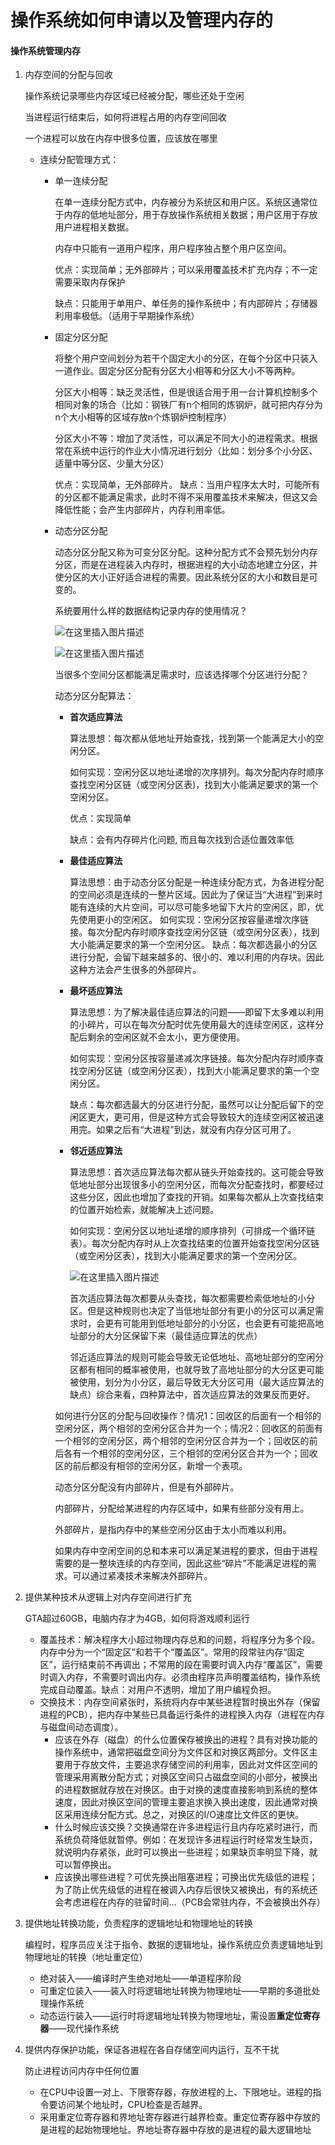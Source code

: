 # 操作系统如何申请以及管理内存的

#### 操作系统管理内存

1. 内存空间的分配与回收

   操作系统记录哪些内存区域已经被分配，哪些还处于空闲

   当进程运行结束后，如何将进程占用的内存空间回收

   一个进程可以放在内存中很多位置，应该放在哪里

   - 连续分配管理方式：

     - 单一连续分配

       在单一连续分配方式中，内存被分为系统区和用户区。系统区通常位于内存的低地址部分，用于存放操作系统相关数据；用户区用于存放用户进程相关数据。

       内存中只能有一道用户程序，用户程序独占整个用户区空间。

       优点：实现简单；无外部碎片；可以采用覆盖技术扩充内存；不一定需要采取内存保护

       缺点：只能用于单用户、单任务的操作系统中；有内部碎片；存储器利用率极低。（适用于早期操作系统）

     - 固定分区分配

       将整个用户空间划分为若干个固定大小的分区，在每个分区中只装入一道作业。固定分区分配有分区大小相等和分区大小不等两种。

       分区大小相等：缺乏灵活性，但是很适合用于用一台计算机控制多个相同对象的场合（比如：钢铁厂有n个相同的炼钢炉，就可把内存分为n个大小相等的区域存放n个炼钢炉控制程序）

       分区大小不等：增加了灵活性，可以满足不同大小的进程需求。根据常在系统中运行的作业大小情况进行划分（比如：划分多个小分区、适量中等分区、少量大分区）

       优点：实现简单，无外部碎片。
       缺点：当用户程序太大时，可能所有的分区都不能满足需求，此时不得不采用覆盖技术来解决，但这又会降低性能；会产生内部碎片，内存利用率低。

     - 动态分区分配

       动态分区分配又称为可变分区分配。这种分配方式不会预先划分内存分区，而是在进程装入内存时，根据进程的大小动态地建立分区，并使分区的大小正好适合进程的需要。因此系统分区的大小和数目是可变的。

       系统要用什么样的数据结构记录内存的使用情况？

       ![在这里插入图片描述](https://img-blog.csdnimg.cn/20210213201514821.png)

       ![在这里插入图片描述](https://img-blog.csdnimg.cn/20210213201605871.png?x-oss-process=image/watermark,type_ZmFuZ3poZW5naGVpdGk,shadow_10,text_aHR0cHM6Ly9ibG9nLmNzZG4ubmV0L1NoYW5neGluZ3lh,size_16,color_FFFFFF,t_70)

       当很多个空间分区都能满足需求时，应该选择哪个分区进行分配？

       动态分区分配算法：

       - **首次适应算法**

         算法思想：每次都从低地址开始查找，找到第一个能满足大小的空闲分区。

         如何实现：空闲分区以地址递增的次序排列。每次分配内存时顺序查找空闲分区链（或空闲分区表)，找到大小能满足要求的第一个空闲分区。

         优点：实现简单

         缺点：会有内存碎片化问题, 而且每次找到合适位置效率低

       - **最佳适应算法**

         算法思想：由于动态分区分配是一种连续分配方式，为各进程分配的空间必须是连续的一整片区域。因此为了保证当“大进程”到来时能有连续的大片空间，可以尽可能多地留下大片的空闲区，即，优先使用更小的空闲区。
         如何实现：空闲分区按容量递增次序链接。每次分配内存时顺序查找空闲分区链（或空闲分区表），找到大小能满足要求的第一个空闲分区。
         缺点：每次都选最小的分区进行分配，会留下越来越多的、很小的、难以利用的内存块。因此这种方法会产生很多的外部碎片。

       - **最坏适应算法**

         算法思想：为了解决最佳适应算法的问题――即留下太多难以利用的小碎片，可以在每次分配时优先使用最大的连续空闲区，这样分配后剩余的空闲区就不会太小，更方便使用。

         如何实现：空闲分区按容量递减次序链接。每次分配内存时顺序查找空闲分区链（或空闲分区表），找到大小能满足要求的第一个空闲分区。

         缺点：每次都选最大的分区进行分配，虽然可以让分配后留下的空闲区更大，更可用，但是这种方式会导致较大的连续空闲区被迅速用完。如果之后有“大进程”到达，就没有内存分区可用了。

       - **邻近适应算法**

         算法思想：首次适应算法每次都从链头开始查找的。这可能会导致低地址部分出现很多小的空闲分区，而每次分配查找时，都要经过这些分区，因此也增加了查找的开销。如果每次都从上次查找结束的位置开始检索，就能解决上述问题。

         如何实现：空闲分区以地址递增的顺序排列（可排成一个循环链表）。每次分配内存时从上次查找结束的位置开始查找空闲分区链（或空闲分区表），找到大小能满足要求的第一个空闲分区。

         ![在这里插入图片描述](https://img-blog.csdnimg.cn/20210213202112575.png)

         首次适应算法每次都要从头查找，每次都需要检索低地址的小分区。但是这种规则也决定了当低地址部分有更小的分区可以满足需求时，会更有可能用到低地址部分的小分区，也会更有可能把高地址部分的大分区保留下来（最佳适应算法的优点）

         邻近适应算法的规则可能会导致无论低地址、高地址部分的空闲分区都有相同的概率被使用，也就导致了高地址部分的大分区更可能被使用，划分为小分区，最后导致无大分区可用（最大适应算法的缺点）综合来看，四种算法中，首次适应算法的效果反而更好。

       如何进行分区的分配与回收操作？情况1：回收区的后面有一个相邻的空闲分区，两个相邻的空闲分区合并为一个；情况2：回收区的前面有一个相邻的空闲分区，两个相邻的空闲分区合并为一个；回收区的前后各有一个相邻的空闲分区，三个相邻的空闲分区合并为一个；回收区的前后都没有相邻的空闲分区，新增一个表项。

       动态分区分配没有内部碎片，但是有外部碎片。

       内部碎片，分配给某进程的内存区域中，如果有些部分没有用上。

       外部碎片，是指内存中的某些空闲分区由于太小而难以利用。

       如果内存中空闲空间的总和本来可以满足某进程的要求，但由于进程需要的是一整块连续的内存空间，因此这些“碎片”不能满足进程的需求。可以通过紧凑技术来解决外部碎片。
       

2. 提供某种技术从逻辑上对内存空间进行扩充

   GTA超过60GB，电脑内存才为4GB，如何将游戏顺利运行

   - 覆盖技术：解决程序大小超过物理内存总和的问题，将程序分为多个段。内存中分为一个“固定区”和若干个“覆盖区”。常用的段常驻内存“固定区”，运行结束前不再调出；不常用的段在需要时调入内存“覆盖区”，需要时调入内存，不需要时调出内存。必须由程序员声明覆盖结构，操作系统完成自动覆盖。缺点：对用户不透明，增加了用户编程负担。
   - 交换技术：内存空间紧张时，系统将内存中某些进程暂时换出外存（保留进程的PCB），把内存中某些已具备运行条件的进程换入内存（进程在内存与磁盘间动态调度）。
     - 应该在外存（磁盘）的什么位置保存被换出的进程？具有对换功能的操作系统中，通常把磁盘空间分为文件区和对换区两部分。文件区主要用于存放文件，主要追求存储空间的利用率，因此对文件区空间的管理采用离散分配方式；对换区空间只占磁盘空间的小部分，被换出的进程数据就存放在对换区。由于对换的速度直接影响到系统的整体速度，因此对换区空间的管理主要追求换入换出速度，因此通常对换区采用连续分配方式。总之，对换区的I/O速度比文件区的更快。
     - 什么时候应该交换？交换通常在许多进程运行且内存吃紧时进行，而系统负荷降低就暂停。例如：在发现许多进程运行时经常发生缺页，就说明内存紧张，此时可以换出一些进程；如果缺页率明显下降，就可以暂停换出。
     - 应该换出哪些进程？可优先换出阻塞进程；可换出优先级低的进程；为了防止优先级低的进程在被调入内存后很快又被换出，有的系统还会考虑进程在内存的驻留时间…（PCB会常驻内存，不会被换出外存）

3. 提供地址转换功能，负责程序的逻辑地址和物理地址的转换

   编程时，程序员应关注于指令、数据的逻辑地址，操作系统应负责逻辑地址到物理地址的转换（地址重定位）

   - 绝对装入——编译时产生绝对地址——单道程序阶段
   - 可重定位装入——装入时将逻辑地址转换为物理地址——早期的多道批处理操作系统
   - 动态运行装入——运行时将逻辑地址转换为物理地址，需设置**重定位寄存器**——现代操作系统

4. 提供内存保护功能，保证各进程在各自存储空间内运行，互不干扰

   防止进程访问内存中任何位置

   - 在CPU中设置一对上、下限寄存器，存放进程的上、下限地址。进程的指令要访问某个地址时，CPU检查是否越界。
   - 采用重定位寄存器和界地址寄存器进行越界检查。重定位寄存器中存放的是进程的起始物理地址。界地址寄存器中存放的是进程的最大逻辑地址